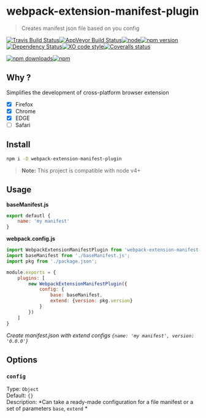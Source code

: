 # webpack-extension-manifest-plugin

> Creates manifest json file based on you config 

[![Travis Build Status](https://img.shields.io/travis/GitScrum/webpack-extension-manifest-plugin.svg?style=flat-square&label=unix)](https://travis-ci.org/GitScrum/webpack-extension-manifest-plugin)[![AppVeyor Build Status](https://img.shields.io/appveyor/ci/GitScrum/webpack-extension-manifest-plugin.svg?style=flat-square&label=windows)](https://ci.appveyor.com/project/GitScrum/webpack-extension-manifest-plugin)[![node](https://img.shields.io/node/v/webpack-extension-manifest-plugin.svg?maxAge=2592000&style=flat-square)]()[![npm version](https://img.shields.io/npm/v/webpack-extension-manifest-plugin.svg?style=flat-square)](https://www.npmjs.com/package/webpack-extension-manifest-plugin)[![Dependency Status](https://david-dm.org/gitscrum/webpack-extension-manifest-plugin.svg?style=flat-square)](https://david-dm.org/gitscrum/webpack-extension-manifest-plugin)[![XO code style](https://img.shields.io/badge/code_style-XO-5ed9c7.svg?style=flat-square)](https://github.com/sindresorhus/xo)[![Coveralls status](https://img.shields.io/coveralls/GitScrum/webpack-extension-manifest-plugin.svg?style=flat-square)](https://coveralls.io/r/GitScrum/webpack-extension-manifest-plugin)

[![npm downloads](https://img.shields.io/npm/dm/webpack-extension-manifest-plugin.svg?style=flat-square)](https://www.npmjs.com/package/webpack-extension-manifest-plugin)[![npm](https://img.shields.io/npm/dt/webpack-extension-manifest-plugin.svg?style=flat-square)](https://www.npmjs.com/package/webpack-extension-manifest-plugin)

## Why ?
Simplifies the development of cross-platform browser extension
- [x] Firefox
- [x] Chrome
- [x] EDGE
- [ ] Safari

## Install

```bash
npm i -D webpack-extension-manifest-plugin
```

> **Note:** This project is compatible with node v4+

## Usage

**baseManifest.js**
```js
export defautl {
    name: 'my manifest'
}
```

**webpack.config.js**
```js
import WebpackExtensionManifestPlugin from 'webpack-extension-manifest-plugin';
import baseManifest from './baseManifest.js';
import pkg from './package.json';

module.exports = {
    plugins: [
        new WebpackExtensionManifestPlugin({
            config: {
                base: baseManifest, 
                extend: {version: pkg.version}
            }
        })
    ]
}

```
*Create manifest.json with extend configs `{name: 'my manifest', version: '0.0.0'}`*

## Options

### `config`
Type: `Object`  
Default: `{}`  
Description: *Can take a ready-made configuration for a file manifest or a set of parameters `base`, `extend` *  
